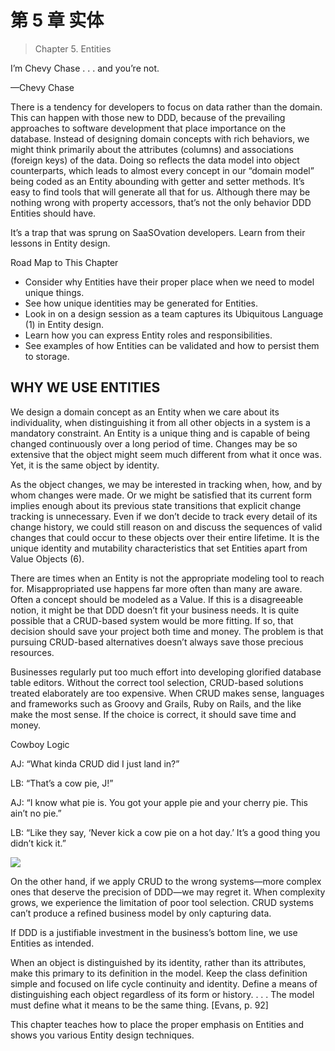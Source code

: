 # 第 5 章 实体

> Chapter 5. Entities

I’m Chevy Chase . . . and you’re not.

—Chevy Chase

There is a tendency for developers to focus on data rather than the domain. This can happen with those new to DDD, because of the prevailing approaches to software development that place importance on the database. Instead of designing domain concepts with rich behaviors, we might think primarily about the attributes (columns) and associations (foreign keys) of the data. Doing so reflects the data model into object counterparts, which leads to almost every concept in our “domain model” being coded as an Entity abounding with getter and setter methods. It’s easy to find tools that will generate all that for us. Although there may be nothing wrong with property accessors, that’s not the only behavior DDD Entities should have.

It’s a trap that was sprung on SaaSOvation developers. Learn from their lessons in Entity design.

Road Map to This Chapter

- Consider why Entities have their proper place when we need to model unique things.
- See how unique identities may be generated for Entities.
- Look in on a design session as a team captures its Ubiquitous Language (1) in Entity design.
- Learn how you can express Entity roles and responsibilities.
- See examples of how Entities can be validated and how to persist them to storage.

## WHY WE USE ENTITIES
We design a domain concept as an Entity when we care about its individuality, when distinguishing it from all other objects in a system is a mandatory constraint. An Entity is a unique thing and is capable of being changed continuously over a long period of time. Changes may be so extensive that the object might seem much different from what it once was. Yet, it is the same object by identity.

As the object changes, we may be interested in tracking when, how, and by whom changes were made. Or we might be satisfied that its current form implies enough about its previous state transitions that explicit change tracking is unnecessary. Even if we don’t decide to track every detail of its change history, we could still reason on and discuss the sequences of valid changes that could occur to these objects over their entire lifetime. It is the unique identity and mutability characteristics that set Entities apart from Value Objects (6).

There are times when an Entity is not the appropriate modeling tool to reach for. Misappropriated use happens far more often than many are aware. Often a concept should be modeled as a Value. If this is a disagreeable notion, it might be that DDD doesn’t fit your business needs. It is quite possible that a CRUD-based system would be more fitting. If so, that decision should save your project both time and money. The problem is that pursuing CRUD-based alternatives doesn’t always save those precious resources.

Businesses regularly put too much effort into developing glorified database table editors. Without the correct tool selection, CRUD-based solutions treated elaborately are too expensive. When CRUD makes sense, languages and frameworks such as Groovy and Grails, Ruby on Rails, and the like make the most sense. If the choice is correct, it should save time and money.

Cowboy Logic

AJ: “What kinda CRUD did I just land in?”

LB: “That’s a cow pie, J!”

AJ: “I know what pie is. You got your apple pie and your cherry pie. This ain’t no pie.”

LB: “Like they say, ‘Never kick a cow pie on a hot day.’ It’s a good thing you didn’t kick it.”

![](cowboy_logic_conversation.jpg)

On the other hand, if we apply CRUD to the wrong systems—more complex ones that deserve the precision of DDD—we may regret it. When complexity grows, we experience the limitation of poor tool selection. CRUD systems can’t produce a refined business model by only capturing data.

If DDD is a justifiable investment in the business’s bottom line, we use Entities as intended.

When an object is distinguished by its identity, rather than its attributes, make this primary to its definition in the model. Keep the class definition simple and focused on life cycle continuity and identity. Define a means of distinguishing each object regardless of its form or history. . . . The model must define what it means to be the same thing. [Evans, p. 92]

This chapter teaches how to place the proper emphasis on Entities and shows you various Entity design techniques.